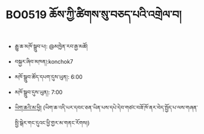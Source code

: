 # BO0519 ཆོས་ཀྱི་ཚིགས་སུ་བཅད་པའི་འགྲེལ་བ།
- རྒྱུ་ཆ་མཁོ་སྒྲུབ་པ།: @མཁྱེན་རབ་རྒྱ་མཚོ།
- བསྐྱར་ཞིབ་མཁན།:konchok7
- མཁོ་སྒྲུབ་ཚོད་དཔག་དུས་ཡུན།: 6:00
- མཁོ་སྒྲུབ་དུས་ཡུན།: 7:00
- [ཡིག་ཆའི་མ་ཕྱི།](https://github.com/MonlamAI/BO0519/releases/download/519/default.pdf)
(ཡིག་ཆ་འདི་པར་དབང་ཅན་ཡིན་པས་དཔེ་དེབ་གཙང་བཟོ་ཁོ་ནར་བེད་སྤྱོད་པ་ལས་གཞན་སྤྱི་སྒེར་གང་དུའང་ཕྱི་གྱར་མ་གནང་རོགས།)
